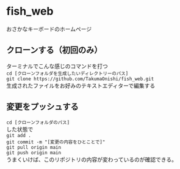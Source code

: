 # fish_web  
おさかなキーボードのホームページ  
  
## クローンする（初回のみ）   
ターミナルでこんな感じのコマンドを打つ  
`cd [クローンフォルダを生成したいディレクトリーのパス]`  
`git clone https://github.com/TakumaOnishi/fish_web.git`  
生成されたファイルをお好みのテキストエディターで編集する  
  
## 変更をプッシュする  
`cd [クローンフォルダのパス]`  
した状態で  
`git add .`  
`git commit -m "[変更の内容をひとことで]"`   
`git pull origin main`  
`git push origin main`  
うまくいけば、このリポジトリの内容が変わっているのが確認できる。  
